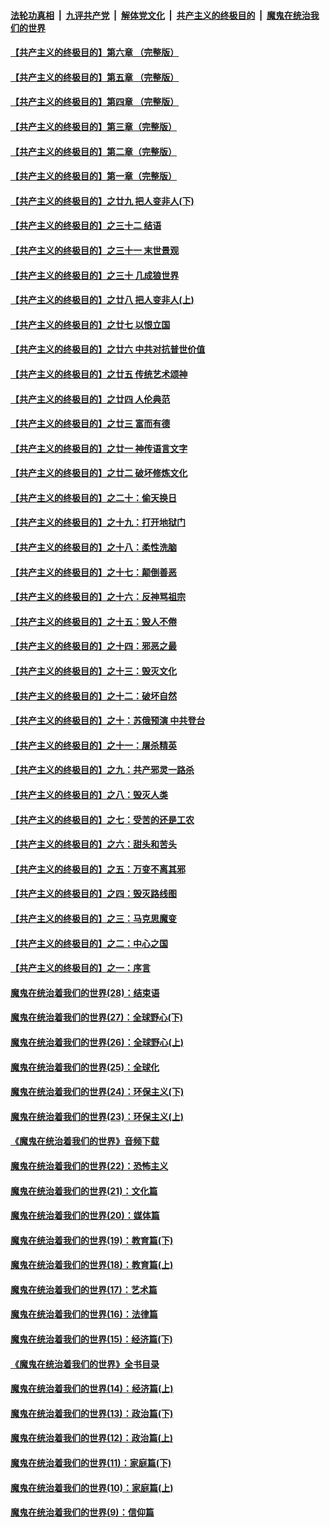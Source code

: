 

####  [法轮功真相](../../../../basic/blob/master/README.md?t=04061730) &nbsp;|&nbsp; [九评共产党](../../../../9ping.md/blob/master/README.md?t=04061730) &nbsp;|&nbsp; [解体党文化](../../../../jtdwh.md/blob/master/README.md?t=04061730)  &nbsp;|&nbsp; [共产主义的终极目的](../../../../gczydzjmd.md/blob/master/README.md?t=04061730) &nbsp;|&nbsp; [魔鬼在统治我们的世界](../../../../mgztzwmdsj.md/blob/master/README.md?t=04061730) 

#### [【共产主义的终极目的】第六章 （完整版）](../pages/nsc422/n11428913.md?t=04061730) 

#### [【共产主义的终极目的】第五章 （完整版）](../pages/nsc422/n11428912.md?t=04061730) 

#### [【共产主义的终极目的】第四章 （完整版）](../pages/nsc422/n11428907.md?t=04061730) 

#### [【共产主义的终极目的】第三章（完整版）](../pages/nsc422/n11428848.md?t=04061730) 

#### [【共产主义的终极目的】第二章（完整版）](../pages/nsc422/n11428831.md?t=04061730) 

#### [【共产主义的终极目的】第一章（完整版）](../pages/nsc422/n11417651.md?t=04061730) 

#### [【共产主义的终极目的】之廿九 把人变非人(下)](../pages/nsc422/n11344140.md?t=04061730) 

#### [【共产主义的终极目的】之三十二 结语](../pages/nsc422/n11360535.md?t=04061730) 

#### [【共产主义的终极目的】之三十一 末世景观](../pages/nsc422/n11351129.md?t=04061730) 

#### [【共产主义的终极目的】之三十 几成狼世界](../pages/nsc422/n11348280.md?t=04061730) 

#### [【共产主义的终极目的】之廿八 把人变非人(上)](../pages/nsc422/n11340492.md?t=04061730) 

#### [【共产主义的终极目的】之廿七 以恨立国](../pages/nsc422/n11336944.md?t=04061730) 

#### [【共产主义的终极目的】之廿六 中共对抗普世价值](../pages/nsc422/n11324785.md?t=04061730) 

#### [【共产主义的终极目的】之廿五 传统艺术颂神](../pages/nsc422/n11296396.md?t=04061730) 

#### [【共产主义的终极目的】之廿四 人伦典范](../pages/nsc422/n11296397.md?t=04061730) 

#### [【共产主义的终极目的】之廿三 富而有德](../pages/nsc422/n11283598.md?t=04061730) 

#### [【共产主义的终极目的】之廿一 神传语言文字](../pages/nsc422/n11263265.md?t=04061730) 

#### [【共产主义的终极目的】之廿二 破坏修炼文化](../pages/nsc422/n11245728.md?t=04061730) 

#### [【共产主义的终极目的】之二十：偷天换日](../pages/nsc422/n11238846.md?t=04061730) 

#### [【共产主义的终极目的】之十九：打开地狱门](../pages/nsc422/n11206376.md?t=04061730) 

#### [【共产主义的终极目的】之十八：柔性洗脑](../pages/nsc422/n11199994.md?t=04061730) 

#### [【共产主义的终极目的】之十七：颠倒善恶](../pages/nsc422/n11179782.md?t=04061730) 

#### [【共产主义的终极目的】之十六：反神骂祖宗](../pages/nsc422/n11166798.md?t=04061730) 

#### [【共产主义的终极目的】之十五：毁人不倦](../pages/nsc422/n11166792.md?t=04061730) 

#### [【共产主义的终极目的】之十四：邪恶之最](../pages/nsc422/n11150249.md?t=04061730) 

#### [【共产主义的终极目的】之十三：毁灭文化](../pages/nsc422/n11135227.md?t=04061730) 

#### [【共产主义的终极目的】之十二：破坏自然](../pages/nsc422/n11135214.md?t=04061730) 

#### [【共产主义的终极目的】之十：苏俄预演 中共登台](../pages/nsc422/n11118424.md?t=04061730) 

#### [【共产主义的终极目的】之十一：屠杀精英](../pages/nsc422/n11118442.md?t=04061730) 

#### [【共产主义的终极目的】之九：共产邪灵一路杀](../pages/nsc422/n11114139.md?t=04061730) 

#### [【共产主义的终极目的】之八：毁灭人类](../pages/nsc422/n11108503.md?t=04061730) 

#### [【共产主义的终极目的】之七：受苦的还是工农](../pages/nsc422/n11101809.md?t=04061730) 

#### [【共产主义的终极目的】之六：甜头和苦头](../pages/nsc422/n11096971.md?t=04061730) 

#### [【共产主义的终极目的】之五：万变不离其邪](../pages/nsc422/n11091285.md?t=04061730) 

#### [【共产主义的终极目的】之四：毁灭路线图](../pages/nsc422/n11086284.md?t=04061730) 

#### [【共产主义的终极目的】之三：马克思魔变](../pages/nsc422/n11061941.md?t=04061730) 

#### [【共产主义的终极目的】之二：中心之国](../pages/nsc422/n11047728.md?t=04061730) 

#### [【共产主义的终极目的】之一：序言](../pages/nsc422/n11086077.md?t=04061730) 

#### [魔鬼在统治着我们的世界(28)：结束语](../pages/nsc422/n10936246.md?t=04061730) 

#### [魔鬼在统治着我们的世界(27)：全球野心(下)](../pages/nsc422/n10928319.md?t=04061730) 

#### [魔鬼在统治着我们的世界(26)：全球野心(上)](../pages/nsc422/n10900318.md?t=04061730) 

#### [魔鬼在统治着我们的世界(25)：全球化](../pages/nsc422/n10788205.md?t=04061730) 

#### [魔鬼在统治着我们的世界(24)：环保主义(下)](../pages/nsc422/n10695307.md?t=04061730) 

#### [魔鬼在统治着我们的世界(23)：环保主义(上)](../pages/nsc422/n10688613.md?t=04061730) 

#### [《魔鬼在统治着我们的世界》音频下载](../pages/nsc422/n10635553.md?t=04061730) 

#### [魔鬼在统治着我们的世界(22)：恐怖主义](../pages/nsc422/n10614727.md?t=04061730) 

#### [魔鬼在统治着我们的世界(21)：文化篇](../pages/nsc422/n10597706.md?t=04061730) 

#### [魔鬼在统治着我们的世界(20)：媒体篇](../pages/nsc422/n10586579.md?t=04061730) 

#### [魔鬼在统治着我们的世界(19)：教育篇(下)](../pages/nsc422/n10564808.md?t=04061730) 

#### [魔鬼在统治着我们的世界(18)：教育篇(上)](../pages/nsc422/n10526970.md?t=04061730) 

#### [魔鬼在统治着我们的世界(17)：艺术篇](../pages/nsc422/n10499093.md?t=04061730) 

#### [魔鬼在统治着我们的世界(16)：法律篇](../pages/nsc422/n10485969.md?t=04061730) 

#### [魔鬼在统治着我们的世界(15)：经济篇(下)](../pages/nsc422/n10469975.md?t=04061730) 

#### [《魔鬼在统治着我们的世界》全书目录](../pages/nsc422/n10464261.md?t=04061730) 

#### [魔鬼在统治着我们的世界(14)：经济篇(上)](../pages/nsc422/n10457370.md?t=04061730) 

#### [魔鬼在统治着我们的世界(13)：政治篇(下)](../pages/nsc422/n10448270.md?t=04061730) 

#### [魔鬼在统治着我们的世界(12)：政治篇(上)](../pages/nsc422/n10444576.md?t=04061730) 

#### [魔鬼在统治着我们的世界(11)：家庭篇(下)](../pages/nsc422/n10440961.md?t=04061730) 

#### [魔鬼在统治着我们的世界(10)：家庭篇(上)](../pages/nsc422/n10435448.md?t=04061730) 

#### [魔鬼在统治着我们的世界(9)：信仰篇](../pages/nsc422/n10432159.md?t=04061730) 


